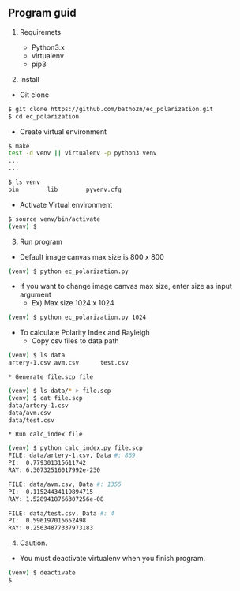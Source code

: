 ## Program guid


1. Requiremets
	* Python3.x
	* virtualenv
	* pip3

2. Install
- Git clone
```sh
$ git clone https://github.com/batho2n/ec_polarization.git
$ cd ec_polarization
```
- Create virtual environment
```sh
$ make
test -d venv || virtualenv -p python3 venv
...
...

$ ls venv
bin        lib        pyvenv.cfg

```
- Activate Virtual environment
```sh
$ source venv/bin/activate
(venv) $
```

3. Run program
* Default image canvas max size is 800 x 800
```sh
(venv) $ python ec_polarization.py
```
* If you want to change image canvas max size, enter size as input argument
	* Ex) Max size 1024 x 1024
```sh
(venv) $ python ec_polarization.py 1024
```

* To calculate Polarity Index and Rayleigh 
	* Copy csv files to data path
```sh
(venv) $ ls data
artery-1.csv avm.csv      test.csv
```

	* Generate file.scp file
```sh
(venv) $ ls data/* > file.scp
(venv) $ cat file.scp
data/artery-1.csv
data/avm.csv
data/test.csv
```

	* Run calc_index file
```sh
(venv) $ python calc_index.py file.scp
FILE: data/artery-1.csv, Data #: 869
PI:  0.779301315611742
RAY: 6.30732516017992e-230

FILE: data/avm.csv, Data #: 1355
PI:  0.11524434119894715
RAY: 1.5289418766307256e-08

FILE: data/test.csv, Data #: 4
PI:  0.596197015652498
RAY: 0.25634877337973183
```

4. Caution.
* You must deactivate virtualenv when you finish program.
```sh
(venv) $ deactivate
$
```
